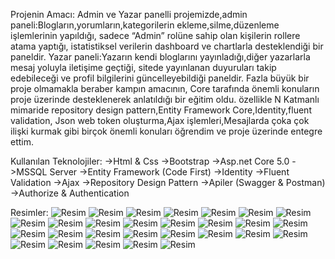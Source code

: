 Projenin Amacı:
Admin ve Yazar panelli projemizde,admin paneli:Blogların,yorumların,kategorilerin ekleme,silme,düzenleme işlemlerinin yapıldığı,
sadece “Admin” rolüne sahip olan kişilerin rollere atama yaptığı,
istatistiksel verilerin dashboard ve chartlarla desteklendiği bir paneldir.
Yazar paneli:Yazarın kendi bloglarını yayınladığı,diğer yazarlarla mesaj yoluyla iletişime geçtiği,
sitede yayınlanan duyuruları takip edebileceği ve profil bilgilerini güncelleyebildiği paneldir.
Fazla büyük bir proje olmamakla beraber kampın amacının, 
Core tarafında önemli konuların proje üzerinde desteklenerek anlatıldığı bir eğitim oldu.
özellikle N Katmanlı mimaride repository design pattern,Entity Framework Core,Identity,fluent validation,
Json web token oluşturma,Ajax işlemleri,Mesajlarda çoka çok ilişki kurmak gibi birçok önemli konuları öğrendim ve proje üzerinde entegre ettim.

Kullanılan Teknolojiler:
->Html & Css
->Bootstrap
->Asp.net Core 5.0
->MSSQL Server 
->Entity Framework (Code First)
->Identity
->Fluent Validation
->Ajax
->Repository Design Pattern
->Apiler (Swagger & Postman)
->Authorize & Authentication

Resimler:
![Resim](./a1.png)
![Resim](./a2.png)
![Resim](./a3.png)
![Resim](./a4.png)
![Resim](./a5.png)
![Resim](./a6.png)
![Resim](./a7.png)
![Resim](./a8.png)
![Resim](./a9.png)
![Resim](./a10.png)
![Resim](./a11.png)
![Resim](./a12.png)
![Resim](./a13.png)
![Resim](./a14.png)
![Resim](./a15.png)
![Resim](./a16.png)
![Resim](./a17.png)
![Resim](./a18.png)
![Resim](./a19.png)
![Resim](./a20.png)
![Resim](./21.png)
![Resim](./22.png)
![Resim](./23.png)
![Resim](./24.png)
![Resim](./25.png)
![Resim](./26.png)
![Resim](./27.png)
![Resim](./a1.png)
